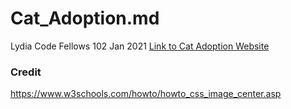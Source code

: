 # Cat_Adoption.md
Lydia Code Fellows 102 Jan 2021
[Link to Cat Adoption Website](https://lydiamt.github.io/Cat_Adoption.md/)

### Credit
https://www.w3schools.com/howto/howto_css_image_center.asp

